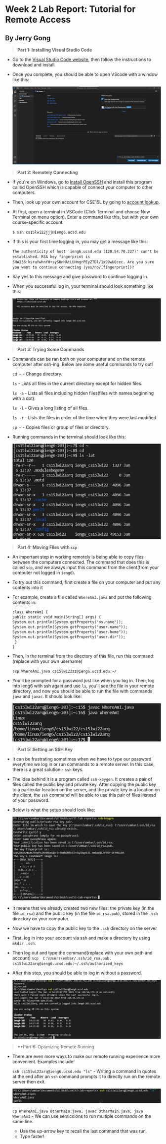 # Week 2 Lab Report: Tutorial for Remote Access
## By Jerry Gong
> **Part 1: Installing Visual Studio Code**

* Go to the [Visual Studio Code website](https://code.visualstudio.com/), then follow the instructions to download and install.
* Once you complete, you should be able to open VScode with a window like this:

  ![image](part1.png)
 
 > **Part 2: Remotely Connecting**

* If you're on Windows, go to [Install OpenSSH](https://docs.microsoft.com/en-us/windows-server/administration/openssh/openssh_install_firstuse) and install this program called OpenSSH which is capable of connect your computer to other computers.
* Then, look up your own account for CSE15L by going to [account lookup](https://sdacs.ucsd.edu/~icc/index.php).
* At first, open a terminal in VSCode (Click Terminal and choose New Terminal on menu option). Enter a command like this, but with your own course-specific account.

    `$ ssh cs15lwi22jjj@ieng6.ucsd.edu`
* If this is your first time logging in, you may get a message like this:

    `The authenticity of host 'ieng6.ucsd.edu (128.54.70.227)' can't be established.
    RSA key fingerprint is SHA256:ksruYwhnYH+sySHnHAtLUHngrPEyZTDl/1x99wUQcec.
    Are you sure you want to continue connecting (yes/no/[fingerprint])?`
* Say yes to this message and give password to continue logging in.
* When you successful log in, your terminal should look something like this:

    ![image](part2.png)

> **Part 3: Trying Some Commands**

* Commands can be ran both on your computer and on the remote computer after ssh-ing. Below are some useful commands to try out!

    `cd ~` - Change directory.
    
    `ls` - Lists all files in the current directory except for hidden files.
    
    `ls -a` - Lists all files including hidden files(files with names beginning with a dot).
    
    `ls -l` - Gives a long listing of all files.
    
    `ls -t` - Lists the files in order of the time when they were last modified.
    
    `cp ~` - Copies files or group of files or directory.
  
* Running commands in the terminal should look like this:

    ![image](part3.png)
    
> **Part 4: Moving FIles with `scp`**

* An important step in working remotely is being able to copy files between the computers connected. The command that does this is called `scp`, and we always input this command from the client(from your computer not logged in `ieng6`). 
* To try out this command, first create a file on your computer and put any contents into it
* For example, create a file called `WhereAmI.java` and put the following contents in:
    ```
    class WhereAmI {
  public static void main(String[] args) {
    System.out.println(System.getProperty("os.name"));
    System.out.println(System.getProperty("user.name"));
    System.out.println(System.getProperty("user.home"));
    System.out.println(System.getProperty("user.dir"));
     }
   }
    ```
    
* Then, in the terminal from the directory of this file, run this command:(replace with your own username)

    `scp WhereAmI.java cs15lwi22zz@ieng6.ucsd.edu:~/`
    
* You'll be prompted for a password just like when you log in. Then, log into ieng6 with ssh again and use `ls`, you'll see the file in your remote directory, and now you should be able to run the file with commands `java` and `javac`. It should look like:
 
    ![image](part4.png)
    
> **Part 5: Setting an SSH Key**

* It can be frustrating sometimes when we have to type our password everytime we log in or run commands to a remote server. In this case, there is a great solution - `ssh` keys.
* The idea behind it is a program called `ssh-keygen`. It creates a pair of files called the public key and private key. After copying the public key to a particular location on the server, and the private key in a location on the client, the `ssh` command will be able to use this pair of files instead of your password.
* Below is what the setup should look like:

    ![image](part5.png)
    
* It means that we already created two new files: the private key (in the file `id_rsa`) and the public key (in the file `id_rsa.pub`), stored in the `.ssh` directory on your computer.
* Now we have to copy the public key to the `.ssh` directory on the server
* First, log in into your account via ssh and make a directory by using `mkdir .ssh`.
* Then log out and type the command(replace with your own path and account)
    `scp  C:\Users\embar/.ssh/id_rsa.pub. cs15lwi22arq@ieng6.ucsd.edu:~/.ssh/authorized_keys`
    
* After this step, you should be able to log in without a password.
    
    ![image](part5(2).png)

> **Part 6: Optimizing Remote Running

* There are even more ways to make our remote running experience more convenient. Examples include:
    
    `ssh cs15lwi22arq@ieng6.ucsd.edu "ls"` - Writing a command in quotes at the end after an `ssh` command prompts it to directly run on the remote server then exit.
    
    ![image](part6.png)
    
    `cp WhereAmI.java OtherMain.java; javac OtherMain.java; java WhereAmI` - We can use semicolons to run multiple commands on the same line.
  * Use the up-arrow key to recall the last command that was run.
  * Type faster!

